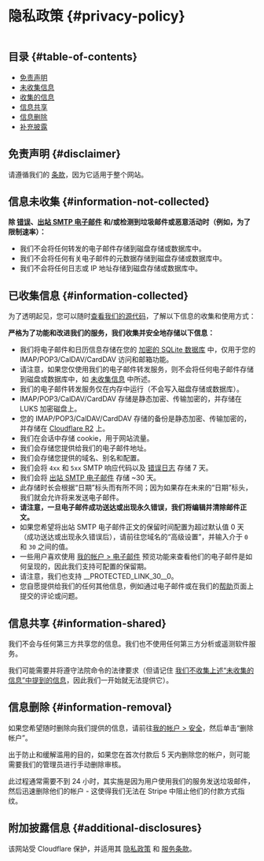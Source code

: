 # 隐私政策 {#privacy-policy}

<img loading="lazy" src="/img/articles/privacy.webp" alt="" class="rounded-lg" />

## 目录 {#table-of-contents}

* [免责声明](#disclaimer)
* [未收集信息](#information-not-collected)
* [收集的信息](#information-collected)
* [信息共享](#information-shared)
* [信息删除](#information-removal)
* [补充披露](#additional-disclosures)

## 免责声明 {#disclaimer}

请遵循我们的 [条款](/terms)，因为它适用于整个网站。

## 信息未收集 {#information-not-collected}

**除 [错误](/faq#do-you-store-error-logs)、[出站 SMTP 电子邮件](/faq#do-you-support-sending-email-with-smtp) 和/或检测到垃圾邮件或恶意活动时（例如，为了限制速率）：**

* 我们不会将任何转发的电子邮件存储到磁盘存储或数据库中。
* 我们不会将任何有关电子邮件的元数据存储到磁盘存储或数据库中。
* 我们不会将任何日志或 IP 地址存储到磁盘存储或数据库中。

## 已收集信息 {#information-collected}

为了透明起见，您可以随时<a href="https://github.com/forwardemail" target="_blank" rel="noopener noreferrer">查看我们的源代码</a>，了解以下信息的收集和使用方式：

**严格为了功能和改进我们的服务，我们收集并安全地存储以下信息：**

* 我们将电子邮件和日历信息存储在您的 [加密的 SQLite 数据库](/blog/docs/best-quantum-safe-encrypted-email-service) 中，仅用于您的 IMAP/POP3/CalDAV/CardDAV 访问和邮箱功能。
* 请注意，如果您仅使用我们的电子邮件转发服务，则不会将任何电子邮件存储到磁盘或数据库中，如 [未收集信息](#information-not-collected) 中所述。
* 我们的电子邮件转发服务仅在内存中运行（不会写入磁盘存储或数据库）。
* IMAP/POP3/CalDAV/CardDAV 存储是静态加密、传输加密的，并存储在 LUKS 加密磁盘上。
* 您的 IMAP/POP3/CalDAV/CardDAV 存储的备份是静态加密、传输加密的，并存储在 [Cloudflare R2](https://www.cloudflare.com/developer-platform/r2/) 上。
* 我们在会话中存储 cookie，用于网站流量。
* 我们会存储您提供给我们的电子邮件地址。
* 我们会存储您提供的域名、别名和配置。
* 我们会将 `4xx` 和 `5xx` SMTP 响应代码以及 [错误日志](/faq#do-you-store-error-logs) 存储 7 天。
* 我们会将 [出站 SMTP 电子邮件](/faq#do-you-support-sending-email-with-smtp) 存储 \~30 天。
* 此存储时长会根据“日期”标头而有所不同；因为如果存在未来的“日期”标头，我们就会允许将来发送电子邮件。
* **请注意，一旦电子邮件成功送达或出现永久错误，我们将编辑并清除邮件正文。**
* 如果您希望将出站 SMTP 电子邮件正文的保留时间配置为超过默认值 0 天（成功送达或出现永久错误后），请前往您域名的“高级设置”，并输入介于 `0` 和 `30` 之间的值。
* 一些用户喜欢使用 [我的帐户 > 电子邮件](/my-account/emails) 预览功能来查看他们的电子邮件是如何呈现的，因此我们支持可配置的保留期。
* 请注意，我们也支持 __PROTECTED_LINK_30__0。
* 您自愿提供给我们的任何其他信息，例如通过电子邮件或在我们的<a href="/help">帮助</a>页面上提交的评论或问题。

## 信息共享 {#information-shared}

我们不会与任何第三方共享您的信息。我们也不使用任何第三方分析或遥测软件服务。

我们可能需要并将遵守法院命令的法律要求（但请记住 [我们不收集上述“未收集的信息”中提到的信息](#information-not-collected)，因此我们一开始就无法提供它）。

## 信息删除 {#information-removal}

如果您希望随时删除向我们提供的信息，请前往<a href="/my-account/security">我的帐户 > 安全</a>，然后单击“删除帐户”。

出于防止和缓解滥用的目的，如果您在首次付款后 5 天内删除您的帐户，则可能需要我们的管理员进行手动删除审核。

此过程通常需要不到 24 小时，其实施是因为用户使用我们的服务发送垃圾邮件，然后迅速删除他们的帐户 - 这使得我们无法在 Stripe 中阻止他们的付款方式指纹。

## 附加披露信息 {#additional-disclosures}

该网站受 Cloudflare 保护，并适用其 [隐私政策](https://www.cloudflare.com/privacypolicy/) 和 [服务条款](https://www.cloudflare.com/website-terms/)。